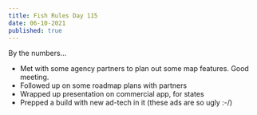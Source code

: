 ```yaml
---
title: Fish Rules Day 115
date: 06-10-2021
published: true
---
```


By the numbers…

- Met with some agency partners to plan out some map features.  Good meeting.
- Followed up on some roadmap plans with partners
- Wrapped up presentation on commercial app, for states
- Prepped a build with new ad-tech in it (these ads are so ugly :-/)